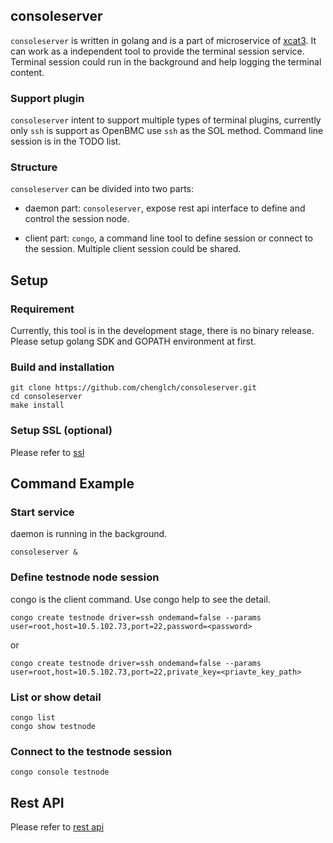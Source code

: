 ## consoleserver

`consoleserver` is written in golang and is a part of microservice of
[xcat3](https://github.com/chenglch/xcat3). It can work as a independent
tool to provide the terminal session service. Terminal session could run in
the background and help logging the terminal content.

### Support plugin
`consoleserver` intent to support multiple types of terminal plugins, currently
only `ssh` is support as OpenBMC use `ssh` as the SOL method. Command line
session is in the TODO list.

### Structure
`consoleserver` can be divided into two parts:
- daemon part: `consoleserver`, expose rest api interface to define and control
  the session node.

- client part: `congo`, a command line tool to define session or connect to the
  session. Multiple client session could be shared.

## Setup

### Requirement

Currently, this tool is in the development stage, there is no binary release.
Please setup golang SDK and GOPATH environment at first.

### Build and installation

```
git clone https://github.com/chenglch/consoleserver.git
cd consoleserver
make install
```

### Setup SSL (optional)

Please refer to [ssl](/scripts/ssl/)

## Command Example

### Start service
daemon is running in the background.
```
consoleserver &
```
### Define testnode node session
congo is the client command. Use congo help to see the detail.
```
congo create testnode driver=ssh ondemand=false --params user=root,host=10.5.102.73,port=22,password=<password>
```
or
```
congo create testnode driver=ssh ondemand=false --params user=root,host=10.5.102.73,port=22,private_key=<priavte_key_path>
```

### List or show detail
```
congo list
congo show testnode
```

### Connect to the testnode session
```
congo console testnode
```

## Rest API

Please refer to [rest api](/api/)
